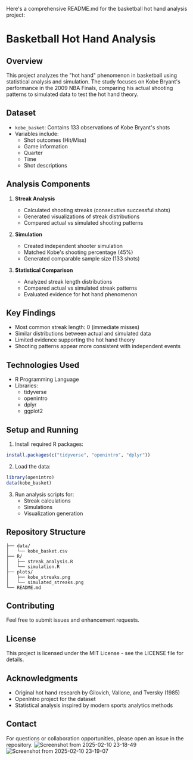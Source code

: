 Here's a comprehensive README.md for the basketball hot hand analysis project:

# Basketball Hot Hand Analysis

## Overview
This project analyzes the "hot hand" phenomenon in basketball using statistical analysis and simulation. The study focuses on Kobe Bryant's performance in the 2009 NBA Finals, comparing his actual shooting patterns to simulated data to test the hot hand theory.

## Dataset
- `kobe_basket`: Contains 133 observations of Kobe Bryant's shots
- Variables include:
  - Shot outcomes (Hit/Miss)
  - Game information
  - Quarter
  - Time
  - Shot descriptions

## Analysis Components
1. **Streak Analysis**
   - Calculated shooting streaks (consecutive successful shots)
   - Generated visualizations of streak distributions
   - Compared actual vs simulated shooting patterns

2. **Simulation**
   - Created independent shooter simulation
   - Matched Kobe's shooting percentage (45%)
   - Generated comparable sample size (133 shots)

3. **Statistical Comparison**
   - Analyzed streak length distributions
   - Compared actual vs simulated streak patterns
   - Evaluated evidence for hot hand phenomenon

## Key Findings
- Most common streak length: 0 (immediate misses)
- Similar distributions between actual and simulated data
- Limited evidence supporting the hot hand theory
- Shooting patterns appear more consistent with independent events

## Technologies Used
- R Programming Language
- Libraries:
  - tidyverse
  - openintro
  - dplyr
  - ggplot2

## Setup and Running
1. Install required R packages:
```R
install.packages(c("tidyverse", "openintro", "dplyr"))
```

2. Load the data:
```R
library(openintro)
data(kobe_basket)
```

3. Run analysis scripts for:
   - Streak calculations
   - Simulations
   - Visualization generation

## Repository Structure
```
├── data/
│   └── kobe_basket.csv
├── R/
│   ├── streak_analysis.R
│   └── simulation.R
├── plots/
│   ├── kobe_streaks.png
│   └── simulated_streaks.png
└── README.md
```

## Contributing
Feel free to submit issues and enhancement requests.

## License
This project is licensed under the MIT License - see the LICENSE file for details.

## Acknowledgments
- Original hot hand research by Gilovich, Vallone, and Tversky (1985)
- OpenIntro project for the dataset
- Statistical analysis inspired by modern sports analytics methods

## Contact
For questions or collaboration opportunities, please open an issue in the repository.
![Screenshot from 2025-02-10 23-18-49](https://github.com/user-attachments/assets/569dc3ae-f722-4d3f-ac17-07a3e5331fdd)
![Screenshot from 2025-02-10 23-19-07](https://github.com/user-attachments/assets/d9951566-070a-4bbe-8ce4-3e7a7419a2dd)


